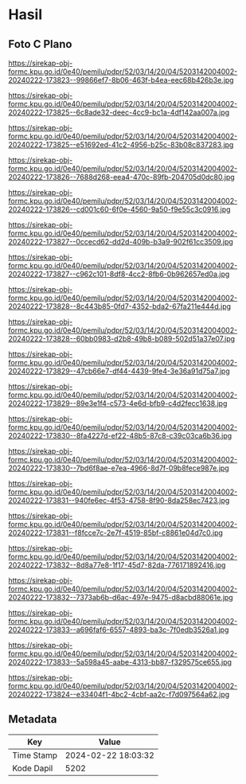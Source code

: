 # Hasil

## Foto C Plano

https://sirekap-obj-formc.kpu.go.id/0e40/pemilu/pdpr/52/03/14/20/04/5203142004002-20240222-173823--99866ef7-8b06-463f-b4ea-eec68b426b3e.jpg

https://sirekap-obj-formc.kpu.go.id/0e40/pemilu/pdpr/52/03/14/20/04/5203142004002-20240222-173825--6c8ade32-deec-4cc9-bc1a-4df142aa007a.jpg

https://sirekap-obj-formc.kpu.go.id/0e40/pemilu/pdpr/52/03/14/20/04/5203142004002-20240222-173825--e51692ed-41c2-4956-b25c-83b08c837283.jpg

https://sirekap-obj-formc.kpu.go.id/0e40/pemilu/pdpr/52/03/14/20/04/5203142004002-20240222-173826--7688d268-eea4-470c-89fb-204705d0dc80.jpg

https://sirekap-obj-formc.kpu.go.id/0e40/pemilu/pdpr/52/03/14/20/04/5203142004002-20240222-173826--cd001c60-6f0e-4560-9a50-f9e55c3c0916.jpg

https://sirekap-obj-formc.kpu.go.id/0e40/pemilu/pdpr/52/03/14/20/04/5203142004002-20240222-173827--0ccecd62-dd2d-409b-b3a9-902f61cc3509.jpg

https://sirekap-obj-formc.kpu.go.id/0e40/pemilu/pdpr/52/03/14/20/04/5203142004002-20240222-173827--c962c101-8df8-4cc2-8fb6-0b962657ed0a.jpg

https://sirekap-obj-formc.kpu.go.id/0e40/pemilu/pdpr/52/03/14/20/04/5203142004002-20240222-173828--8c443b85-0fd7-4352-bda2-67fa211e444d.jpg

https://sirekap-obj-formc.kpu.go.id/0e40/pemilu/pdpr/52/03/14/20/04/5203142004002-20240222-173828--60bb0983-d2b8-49b8-b089-502d51a37e07.jpg

https://sirekap-obj-formc.kpu.go.id/0e40/pemilu/pdpr/52/03/14/20/04/5203142004002-20240222-173829--47cb66e7-df44-4439-9fe4-3e36a91d75a7.jpg

https://sirekap-obj-formc.kpu.go.id/0e40/pemilu/pdpr/52/03/14/20/04/5203142004002-20240222-173829--89e3e1f4-c573-4e6d-bfb9-c4d2fecc1638.jpg

https://sirekap-obj-formc.kpu.go.id/0e40/pemilu/pdpr/52/03/14/20/04/5203142004002-20240222-173830--8fa4227d-ef22-48b5-87c8-c39c03ca6b36.jpg

https://sirekap-obj-formc.kpu.go.id/0e40/pemilu/pdpr/52/03/14/20/04/5203142004002-20240222-173830--7bd6f8ae-e7ea-4966-8d7f-09b8fece987e.jpg

https://sirekap-obj-formc.kpu.go.id/0e40/pemilu/pdpr/52/03/14/20/04/5203142004002-20240222-173831--940fe6ec-4f53-4758-8f90-8da258ec7423.jpg

https://sirekap-obj-formc.kpu.go.id/0e40/pemilu/pdpr/52/03/14/20/04/5203142004002-20240222-173831--f8fcce7c-2e7f-4519-85bf-c8861e04d7c0.jpg

https://sirekap-obj-formc.kpu.go.id/0e40/pemilu/pdpr/52/03/14/20/04/5203142004002-20240222-173832--8d8a77e8-1f17-45d7-82da-776171892416.jpg

https://sirekap-obj-formc.kpu.go.id/0e40/pemilu/pdpr/52/03/14/20/04/5203142004002-20240222-173832--7373ab6b-d6ac-497e-9475-d8acbd88061e.jpg

https://sirekap-obj-formc.kpu.go.id/0e40/pemilu/pdpr/52/03/14/20/04/5203142004002-20240222-173833--a696faf6-6557-4893-ba3c-7f0edb3526a1.jpg

https://sirekap-obj-formc.kpu.go.id/0e40/pemilu/pdpr/52/03/14/20/04/5203142004002-20240222-173833--5a598a45-aabe-4313-bb87-f329575ce655.jpg

https://sirekap-obj-formc.kpu.go.id/0e40/pemilu/pdpr/52/03/14/20/04/5203142004002-20240222-173824--e33404f1-4bc2-4cbf-aa2c-f7d097564a62.jpg


## Metadata

| Key        | Value               |
| ---------- | ------------------- |
| Time Stamp | 2024-02-22 18:03:32 |
| Kode Dapil | 5202                |



